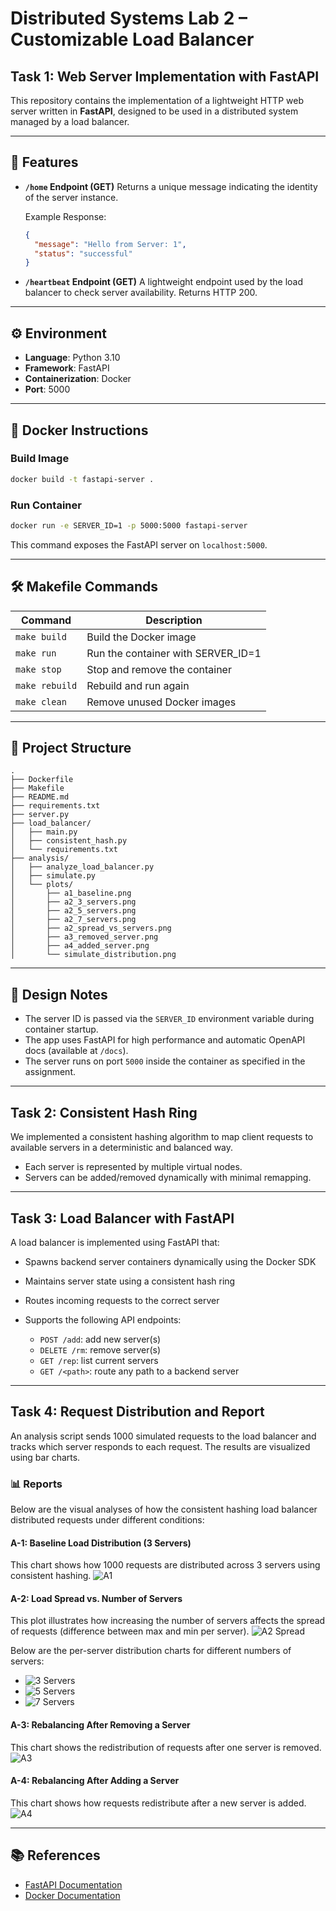 # Distributed Systems Lab 2 – Customizable Load Balancer

## Task 1: Web Server Implementation with FastAPI

This repository contains the implementation of a lightweight HTTP web server written in **FastAPI**, designed to be used in a distributed system managed by a load balancer.

---

## 🚀 Features

* **`/home` Endpoint (GET)**
  Returns a unique message indicating the identity of the server instance.

  Example Response:

  ```json
  {
    "message": "Hello from Server: 1",
    "status": "successful"
  }
  ```

* **`/heartbeat` Endpoint (GET)**
  A lightweight endpoint used by the load balancer to check server availability. Returns HTTP 200.

---

## ⚙️ Environment

* **Language**: Python 3.10
* **Framework**: FastAPI
* **Containerization**: Docker
* **Port**: 5000

---

## 🐳 Docker Instructions

### Build Image

```bash
docker build -t fastapi-server .
```

### Run Container

```bash
docker run -e SERVER_ID=1 -p 5000:5000 fastapi-server
```

This command exposes the FastAPI server on `localhost:5000`.

---

## 🛠️ Makefile Commands

| Command        | Description                         |
| -------------- | ----------------------------------- |
| `make build`   | Build the Docker image              |
| `make run`     | Run the container with SERVER\_ID=1 |
| `make stop`    | Stop and remove the container       |
| `make rebuild` | Rebuild and run again               |
| `make clean`   | Remove unused Docker images         |

---

## 📁 Project Structure

```
.
├── Dockerfile
├── Makefile
├── README.md
├── requirements.txt
├── server.py
├── load_balancer/
│   ├── main.py
│   ├── consistent_hash.py
│   └── requirements.txt
├── analysis/
│   ├── analyze_load_balancer.py
│   ├── simulate.py
│   └── plots/
│       ├── a1_baseline.png
│       ├── a2_3_servers.png
│       ├── a2_5_servers.png
│       ├── a2_7_servers.png
│       ├── a2_spread_vs_servers.png
│       ├── a3_removed_server.png
│       ├── a4_added_server.png
│       └── simulate_distribution.png
```

---

## 🔧 Design Notes

* The server ID is passed via the `SERVER_ID` environment variable during container startup.
* The app uses FastAPI for high performance and automatic OpenAPI docs (available at `/docs`).
* The server runs on port `5000` inside the container as specified in the assignment.

---

## Task 2: Consistent Hash Ring

We implemented a consistent hashing algorithm to map client requests to available servers in a deterministic and balanced way.

* Each server is represented by multiple virtual nodes.
* Servers can be added/removed dynamically with minimal remapping.

---

## Task 3: Load Balancer with FastAPI

A load balancer is implemented using FastAPI that:

* Spawns backend server containers dynamically using the Docker SDK
* Maintains server state using a consistent hash ring
* Routes incoming requests to the correct server
* Supports the following API endpoints:

  * `POST /add`: add new server(s)
  * `DELETE /rm`: remove server(s)
  * `GET /rep`: list current servers
  * `GET /<path>`: route any path to a backend server

---

## Task 4: Request Distribution and Report

An analysis script sends 1000 simulated requests to the load balancer and tracks which server responds to each request. The results are visualized using bar charts.

### 📊 Reports

Below are the visual analyses of how the consistent hashing load balancer distributed requests under different conditions:

#### A-1: Baseline Load Distribution (3 Servers)

This chart shows how 1000 requests are distributed across 3 servers using consistent hashing.
![A1](analysis/plots/a1_baseline.png)

#### A-2: Load Spread vs. Number of Servers

This plot illustrates how increasing the number of servers affects the spread of requests (difference between max and min per server).
![A2 Spread](analysis/plots/a2_spread_vs_servers.png)

Below are the per-server distribution charts for different numbers of servers:

* ![3 Servers](analysis/plots/a2_3_servers.png)
* ![5 Servers](analysis/plots/a2_5_servers.png)
* ![7 Servers](analysis/plots/a2_7_servers.png)

#### A-3: Rebalancing After Removing a Server

This chart shows the redistribution of requests after one server is removed.
![A3](analysis/plots/a3_removed_server.png)

#### A-4: Rebalancing After Adding a Server

This chart shows how requests redistribute after a new server is added.
![A4](analysis/plots/a4_added_server.png)

---

## 📚 References

* [FastAPI Documentation](https://fastapi.tiangolo.com/)
* [Docker Documentation](https://docs.docker.com/)

